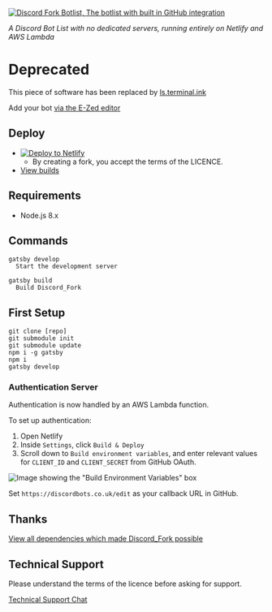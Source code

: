 [![Discord Fork Botlist, The botlist with built in GitHub integration](/.github/header.png)](https://discordbots.co.uk/)

_A Discord Bot List with no dedicated servers, running entirely on Netlify and AWS Lambda_

# Deprecated
This piece of software has been replaced by [ls.terminal.ink](https://ls.terminal.ink)

Add your bot [via the E-Zed editor](https://discordbots.co.uk/edit)

## Deploy
- [![Deploy to Netlify](https://www.netlify.com/img/deploy/button.svg)](https://app.netlify.com/start/deploy?repository=https://github.com/terminal/discord_fork)
  - By creating a fork, you accept the terms of the LICENCE.
- [View builds](https://app.netlify.com/sites/discordbots/deploys)

## Requirements
- Node.js 8.x

## Commands
```
gatsby develop
  Start the development server

gatsby build
  Build Discord_Fork
```

## First Setup
```
git clone [repo]
git submodule init
git submodule update
npm i -g gatsby
npm i
gatsby develop
```

### Authentication Server
Authentication is now handled by an AWS Lambda function.

To set up authentication:

1. Open Netlify
2. Inside `Settings`, click `Build & Deploy`
3. Scroll down to `Build environment variables`, and enter relevant values for `CLIENT_ID` and `CLIENT_SECRET` from GitHub OAuth.

![Image showing the "Build Environment Variables" box](/.github/env.png)

Set `https://discordbots.co.uk/edit` as your callback URL in GitHub.

## Thanks
[View all dependencies which made Discord_Fork possible](https://github.com/Terminal/Discord_Fork/network/dependencies)

## Technical Support
Please understand the terms of the licence before asking for support.

[Technical Support Chat](https://discord.gg/8uC6aKZ)
